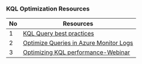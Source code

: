 ### KQL Optimization Resources

|No|Resources           |
|--|--------------------|
|1 | [KQL Query best practices](https://docs.microsoft.com/azure/data-explorer/kusto/query/best-practices)  |
|2 | [Optimize Queries in Azure Monitor Logs](https://docs.microsoft.com/azure/azure-monitor/log-query/query-optimization) | 
|3 | [Optimizing KQL performance-Webinar](https://youtu.be/jN1Cz0JcLYU) |
